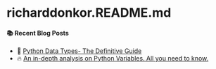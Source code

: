 # richarddonkor.README.md
#### :books: Recent Blog Posts
<!-- BLOGPOSTS:START -->
 - 💯 [Python Data Types- The Definitive Guide](https://drdonkor.hashnode.dev/python-data-types-the-definitive-guide)
 - 🔥 [An in-depth analysis  on Python Variables. All you need to know.](https://drdonkor.hashnode.dev/an-in-depth-analysis-on-python-variables-all-you-need-to-know)<!-- BLOGPOSTS:END -->
